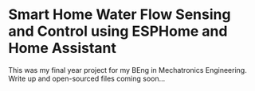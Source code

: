 # Smart Home Water Flow Sensing and Control using ESPHome and Home Assistant

This was my final year project for my BEng in Mechatronics Engineering. Write up and open-sourced files coming soon...
